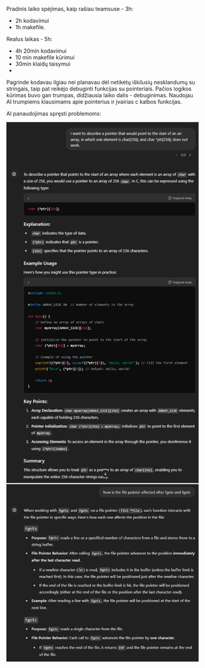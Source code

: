 Pradinis laiko spėjimas, kaip rašiau teamsuse - 3h:
- 2h kodavimui
- 1h makefile.
  
Realus laikas - 5h: 
- 4h 20min kodavimui
- 10 min makefile kūrimui
- 30min klaidų taisymui
- 
Pagrinde kodavau ilgiau nei planavau dėl netikėtų iškilusių nesklandumų su stringais, taip pat reikėjo debuginti funkcijas su pointeriais. Pačios logikos kūrimas buvo gan trumpas, didžiausia laiko dalis - debuginimas.
Naudojau AI trumpiems klausimams apie pointerius ir įvairias c kalbos funkcijas.

AI panaudojimas spręsti problemoms:

![](/C-projects/PP/uzd3_PP/img1.png)
![](/C-projects/PP/uzd3_PP/img2.png)
